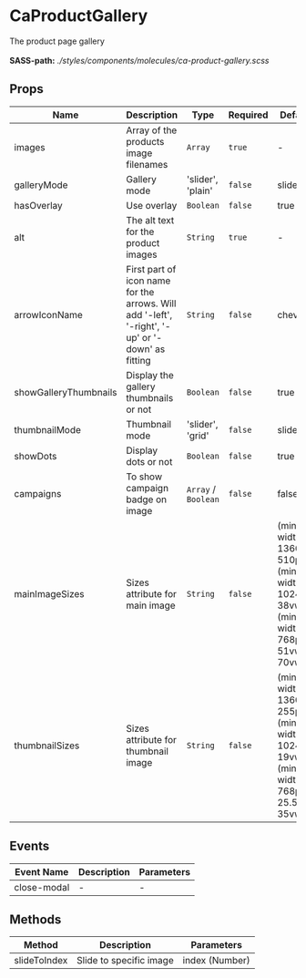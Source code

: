 # CaProductGallery

The product page gallery<br><br> **SASS-path:** _./styles/components/molecules/ca-product-gallery.scss_

## Props

<!-- @vuese:CaProductGallery:props:start -->
|Name|Description|Type|Required|Default|
|---|---|---|---|---|
|images|Array of the products image filenames|`Array`|`true`|-|
|galleryMode|Gallery mode|'slider', 'plain'|`false`|slider|
|hasOverlay|Use overlay|`Boolean`|`false`|true|
|alt|The alt text for the product images|`String`|`true`|-|
|arrowIconName|First part of icon name for the arrows. Will add '-left', '-right', '-up' or '-down' as fitting|`String`|`false`|chevron|
|showGalleryThumbnails|Display the gallery thumbnails or not|`Boolean`|`false`|true|
|thumbnailMode|Thumbnail mode|'slider', 'grid'|`false`|slider|
|showDots|Display dots or not|`Boolean`|`false`|true|
|campaigns|To show campaign badge on image|`Array` /  `Boolean`|`false`|false|
|mainImageSizes|Sizes attribute for main image|`String`|`false`|(min-width: 1360px) 510px, (min-width: 1024px) 38vw, (min-width: 768px) 51vw, 70vw|
|thumbnailSizes|Sizes attribute for thumbnail image|`String`|`false`|(min-width: 1360px) 255px, (min-width: 1024px) 19vw, (min-width: 768px) 25.5vw, 35vw|

<!-- @vuese:CaProductGallery:props:end -->


## Events

<!-- @vuese:CaProductGallery:events:start -->
|Event Name|Description|Parameters|
|---|---|---|
|close-modal|-|-|

<!-- @vuese:CaProductGallery:events:end -->


## Methods

<!-- @vuese:CaProductGallery:methods:start -->
|Method|Description|Parameters|
|---|---|---|
|slideToIndex|Slide to specific image|index (Number)|

<!-- @vuese:CaProductGallery:methods:end -->


